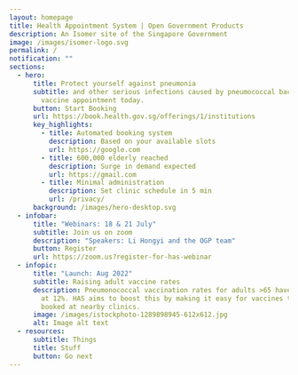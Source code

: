 ```yaml
---
layout: homepage
title: Health Appointment System | Open Government Products
description: An Isomer site of the Singapore Government
image: /images/isomer-logo.svg
permalink: /
notification: ""
sections:
  - hero:
      title: Protect yourself against pneumonia
      subtitle: and other serious infections caused by pneumococcal bacteria. Book a
        vaccine appointment today.
      button: Start Booking
      url: https://book.health.gov.sg/offerings/1/institutions
      key_highlights:
        - title: Automated booking system
          description: Based on your available slots
          url: https://google.com
        - title: 600,000 elderly reached
          description: Surge in demand expected
          url: https://gmail.com
        - title: Minimal administration
          description: Set clinic schedule in 5 min
          url: /privacy/
      background: /images/hero-desktop.svg
  - infobar:
      title: "Webinars: 18 & 21 July"
      subtitle: Join us on zoom
      description: "Speakers: Li Hongyi and the OGP team"
      button: Register
      url: https://zoom.us?register-for-has-webinar
  - infopic:
      title: "Launch: Aug 2022"
      subtitle: Raising adult vaccine rates
      description: Pneumonococcal vaccination rates for adults >65 have remained low
        at 12%. HAS aims to boost this by making it easy for vaccines to be
        booked at nearby clinics.
      image: /images/istockphoto-1289898945-612x612.jpg
      alt: Image alt text
  - resources:
      subtitle: Things
      title: Stuff
      button: Go next
---
```



